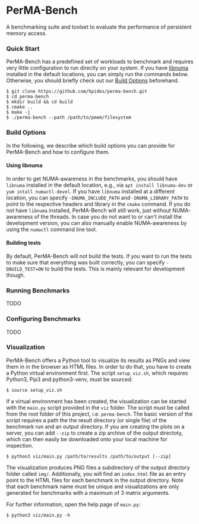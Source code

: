 # PerMA-Bench

A benchmarking suite and toolset to evaluate the performance of persistent memory access.

### Quick Start
PerMA-Bench has a predefined set of workloads to benchmark and requires very little configuration to run directly on
your system.
If you have [libnuma](https://github.com/numactl/numactl) installed in the
default locations, you can simply run the commands below.
Otherwise, you should briefly check out our [Build Options](#build-options) beforehand.

```shell script
$ git clone https://github.com/hpides/perma-bench.git
$ cd perma-bench
$ mkdir build && cd build
$ cmake ..
$ make -j
$ ./perma-bench --path /path/to/pmem/filesystem
```

### Build Options
In the following, we describe which build options you can provide for PerMA-Bench and how to configure them.

#### Using libnuma
In order to get NUMA-awareness in the benchmarks, you should have `libnuma` installed in the default location, e.g.,
via `apt install libnuma-dev` or `yum intall numactl-devel`.
If you have `libnuma` installed at a different location, you can specify `-DNUMA_INCLUDE_PATH` and `-DNUMA_LIBRARY_PATH`
to point to the respective headers and library in the `cmake` command.
If you do not have `libnuma` installed, PerMA-Bench will still work, just without NUMA-awareness of the threads.
In case you do not want to or can't install the development version, you can also manually enable NUMA-awareness by
using the `numactl` command line tool.

#### Building tests
By default, PerMA-Bench will not build the tests.
If you want to run the tests to make sure that everything was built correctly, you can specify `-DBUILD_TEST=ON` to
build the tests.
This is mainly relevant for development though.

### Running Benchmarks
TODO

### Configuring Benchmarks
TODO

### Visualization
PerMA-Bench offers a Python tool to visualize its results as PNGs and view them in in the browser as HTML files.
In order to do that, you have to create a Python virtual environment first. 
The script `setup_viz.sh`, which requires Python3, Pip3 and python3-venv, must be sourced:
``` shell script
$ source setup_viz.sh
```

If a virtual environment has been created, the visualization can be started with the `main.py` script provided in the `viz` folder.
The script must be called from the root folder of this project, i.e. `perma-bench`. 
The basic version of the script requires a path the the result directory (or single file) of the benchmark run and an output directory.
If you are creating the plots on a server, you can add `--zip` to create a zip archive of the output directoty, which can then easily be downloaded onto your local machine for inspection.
``` shell script
$ python3 viz/main.py /path/to/results /path/to/output [--zip]
```

The visualization produces PNG files a subdirectory of the output directory folder called `img/`.
Additionally, you will find an `index.html` file as an entry point to the HTML files for each benchmark in the output directory.
Note that each benchmark name must be unique and visualizations are only generated for benchmarks with a maximum of 3 matrix arguments.

For further information, open the help page of `main.py`:
``` shell script
$ python3 viz/main.py -h
```
